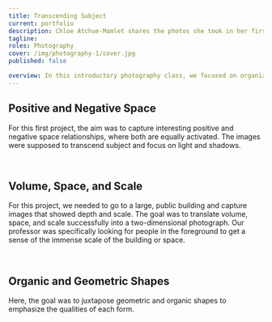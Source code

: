 ```yaml
---
title: Transcending Subject
current: portfolio
description: Chloe Atchue-Mamlet shares the photos she took in her first photography class.
tagline: 
roles: Photography
cover: /img/photography-1/cover.jpg
published: false

overview: In this introductory photography class, we focused on organization and composition of the photograph without relying on subject for context. We had to use the viewfinder to compose each image, and could only make small tonal edits in Photoshop.
---
```


## Positive and Negative Space

For this first project, the aim was to capture interesting positive and negative space relationships, where both are equally activated. The images were supposed to transcend subject and focus on light and shadows.

<img src="/img/photography/leaves.jpg" alt="">
<img src="/img/photography/sky.jpg" alt="">
<img src="/img/photography/stairs.jpg" alt="">
<img src="/img/photography/lamp.jpg" alt="">
<img src="/img/photography/curtain.jpg" alt="">

## Volume, Space, and Scale

For this project, we needed to go to a large, public building and capture images that showed depth and scale. The goal was to translate volume, space, and scale successfully into a two-dimensional photograph. Our professor was specifically looking for people in the foreground to get a sense of the immense scale of the building or space.

<img src="/img/photography/duchamp.jpg" alt="">
<img src="/img/photography/gallery.jpg" alt="">
<img src="/img/photography/skyline.jpg" alt="">
<img src="/img/photography/welcome.jpg" alt="">
<img src="/img/photography/welcome2.jpg" alt="">

## Organic and Geometric Shapes

Here, the goal was to juxtapose geometric and organic shapes to emphasize the qualities of each form. 

<img src="/img/photography/cushion.jpg" alt="">
<img src="/img/photography/wires.jpg" alt="">
<img src="/img/photography/evo.jpg" alt="">
<img src="/img/photography/slainte.jpg" alt="">
<img src="/img/photography/reflection.jpg" alt="">